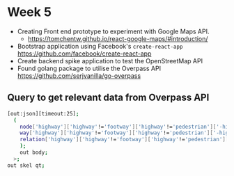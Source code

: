 # Week 5

* Creating Front end prototype to experiment with Google Maps API.
  * <https://tomchentw.github.io/react-google-maps/#introduction/>
* Bootstrap application using Facebook's `create-react-app`
  https://github.com/facebook/create-react-app
* Create backend spike application to test the OpenStreetMap API
* Found golang package to utilise the Overpass API
  https://github.com/serjvanilla/go-overpass

## Query to get relevant data from Overpass API

```bash
[out:json][timeout:25];
  (
    node['highway']['highway'!='footway']['highway'!='pedestrian']['-highway'!='path'](-36.95687426637871,145.13076760784406,-36.93890796069632,145.1532484622462);
    way['highway']['highway'!='footway']['highway'!='pedestrian']['-highway'!='path'](-36.95687426637871,145.13076760784406,-36.93890796069632,145.1532484622462);
    relation['highway']['highway'!='footway']['highway'!='pedestrian']['-highway'!='path'](-36.95687426637871,145.13076760784406,-36.93890796069632,145.1532484622462);
    );
    out body;
  >;
out skel qt;
```
